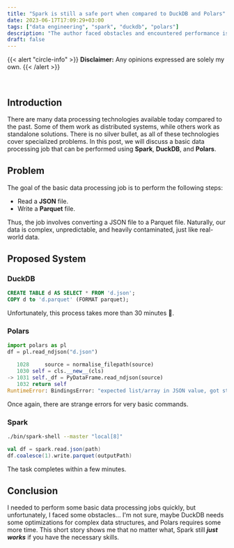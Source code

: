 ```yaml
---
title: "Spark is still a safe port when compared to DuckDB and Polars"
date: 2023-06-17T17:09:29+03:00
tags: ["data engineering", "spark", "duckdb", "polars"]
description: "The author faced obstacles and encountered performance issues with DuckDB and Polars, while Spark proved to be a reliable and efficient solution. The experience highlights the importance of having the necessary skills to work with these technologies and implies that Spark just works when it comes to data processing tasks."
draft: false
---
```


{{< alert "circle-info" >}}
**Disclaimer:** Any opinions expressed are solely my own.
{{< /alert >}}

<br />

## Introduction
There are many data processing technologies available today compared to the past. Some of them work as distributed systems, while others work as standalone solutions. There is no silver bullet, as all of these technologies cover specialized problems. In this post, we will discuss a basic data processing job that can be performed using **Spark**, **DuckDB**, and **Polars**.

## Problem
The goal of the basic data processing job is to perform the following steps:

- Read a **JSON** file.
- Write a **Parquet** file.

Thus, the job involves converting a JSON file to a Parquet file. Naturally, our data is complex, unpredictable, and heavily contaminated, just like real-world data.

## Proposed System

### DuckDB

```sql
CREATE TABLE d AS SELECT * FROM 'd.json';
COPY d to 'd.parquet' (FORMAT parquet);
```

Unfortunately, this process takes more than 30 minutes 🤷.

### Polars

```python
import polars as pl
df = pl.read_ndjson("d.json")
```

```python
   1028     source = normalise_filepath(source)
   1030 self = cls.__new__(cls)
-> 1031 self._df = PyDataFrame.read_ndjson(source)
   1032 return self
RuntimeError: BindingsError: "expected list/array in JSON value, got str"
```

Once again, there are strange errors for very basic commands.

### Spark

```bash
./bin/spark-shell --master "local[8]"
```

```scala
val df = spark.read.json(path)
df.coalesce(1).write.parquet(outputPath)
```

The task completes within a few minutes.

## Conclusion
I needed to perform some basic data processing jobs quickly, but unfortunately, I faced some obstacles... I'm not sure, maybe DuckDB needs some optimizations for complex data structures, and Polars requires some more time. This short story shows me that no matter what, Spark still ***just works*** if you have the necessary skills.